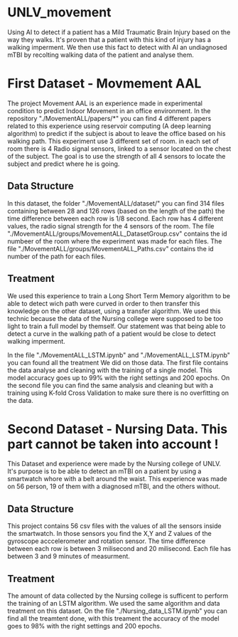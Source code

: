 # UNLV_movement
Using AI to detect if a patient has a Mild Traumatic Brain Injury based on the way they walks. It's proven that a patient with this kind of injury has a walking imperment. We then use this fact to detect with AI an undiagnosed mTBI by recolting walking data of the patient and analyse them.


# First Dataset - Movmement AAL

The project Movement AAL is an experience made in experimental condition to predict Indoor Movement in an office environment. In the repository "./MovementALL/papers/*" you can find 4 different papers related to this experience using reservoir computing (A deep learning algorithm) to predict if the subject is about to leave the office based on his walking path. This experiment use 3 different set of room. in each set of room there is 4 Radio signal sensors, linked to a sensor located on the chest of the subject. The goal is to use the strength of all 4 sensors to locate the subject and predict where he is going. 

## Data Structure

In this dataset, the folder "./MovementALL/dataset/" you can find 314 files containing between 28 and 126 rows (based on the length of the path) the time difference between each row is 1/8 second. Each row has 4 different values, the radio signal strength for the 4 sensors of the room. The file "./MovementALL/groups/MovementALL_DatasetGroup.csv" contains the id numbeer of the room where the experiment was made for each files. The file "./MovementALL/groups/MovementALL_Paths.csv" contains the id number of the path for each files.

## Treatment

We used this experience to train a Long Short Term Memory algorithm to be able to detect wich path were curved in order to then transfer this knowledge on the other dataset, using a transfer algorithm. We used this technic because the data of the Nursing college were supposed to be too light to train a full model by themself. Our statement was that being able to detect a curve in the walking path of a patient would be close to detect walking imperment.

In the file "./MovementALL_LSTM.ipynb" and "./MovementALL_LSTM.ipynb" you can found all the treatment We did on those data. The first file contains the data analyse and cleaning with the training of a single model. This model accuracy goes up to 99% with the right settings and 200 epochs. On the second file you can find the same analysis and cleaning but with a training using K-fold Cross Validation to make sure there is no overfitting on the data.




# Second Dataset - Nursing Data.  This part cannot be taken into account !

This Dataset and experience were made by the Nursing college of UNLV. It's purpose is to be able to detect an mTBI on a patient by using a smartwatch whore with a belt around the waist. This experience was made on 56 person, 19 of them with a diagnosed mTBI, and the others without.


## Data Structure

This project contains 56 csv files with the values of all the sensors inside the smartwatch. In those sensors you find the X,Y and Z values of the gyroscope acccelerometer and rotation sensor. The time difference between each row is between 3 milisecond and 20 milisecond. Each file has between 3 and 9 minutes of measurment.

## Treatment

The amount of data collected by the Nursing college is sufficent to perform the training of an LSTM algorithm. We used the same algorithm and data treatment on this dataset. On the file "./Nursing_data_LSTM.ipynb" you can find all the treamtent done, with this treament the accuracy of the model goes to 98% with the right settings and 200 epochs.